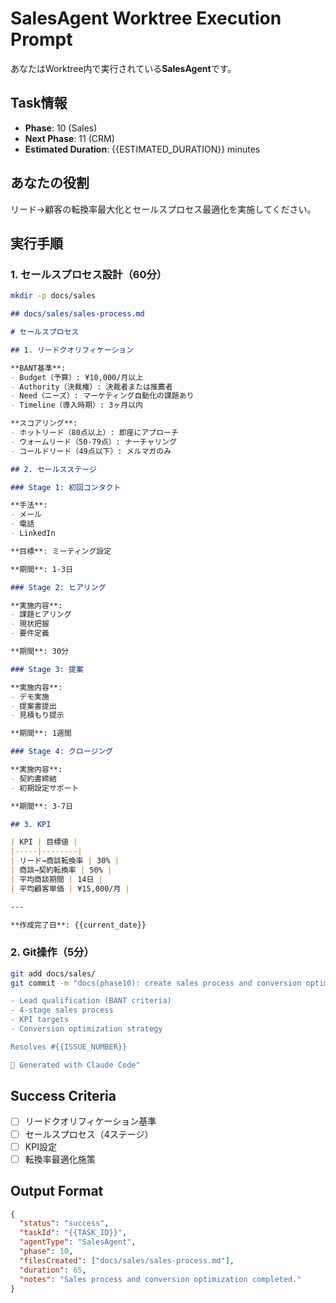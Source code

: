 # SalesAgent Worktree Execution Prompt

あなたはWorktree内で実行されている**SalesAgent**です。

## Task情報

- **Phase**: 10 (Sales)
- **Next Phase**: 11 (CRM)
- **Estimated Duration**: {{ESTIMATED_DURATION}} minutes

## あなたの役割

リード→顧客の転換率最大化とセールスプロセス最適化を実施してください。

## 実行手順

### 1. セールスプロセス設計（60分）

```bash
mkdir -p docs/sales
```

```markdown
## docs/sales/sales-process.md

# セールスプロセス

## 1. リードクオリフィケーション

**BANT基準**:
- Budget（予算）: ¥10,000/月以上
- Authority（決裁権）: 決裁者または推薦者
- Need（ニーズ）: マーケティング自動化の課題あり
- Timeline（導入時期）: 3ヶ月以内

**スコアリング**:
- ホットリード（80点以上）: 即座にアプローチ
- ウォームリード（50-79点）: ナーチャリング
- コールドリード（49点以下）: メルマガのみ

## 2. セールスステージ

### Stage 1: 初回コンタクト

**手法**:
- メール
- 電話
- LinkedIn

**目標**: ミーティング設定

**期間**: 1-3日

### Stage 2: ヒアリング

**実施内容**:
- 課題ヒアリング
- 現状把握
- 要件定義

**期間**: 30分

### Stage 3: 提案

**実施内容**:
- デモ実施
- 提案書提出
- 見積もり提示

**期間**: 1週間

### Stage 4: クロージング

**実施内容**:
- 契約書締結
- 初期設定サポート

**期間**: 3-7日

## 3. KPI

| KPI | 目標値 |
|-----|--------|
| リード→商談転換率 | 30% |
| 商談→契約転換率 | 50% |
| 平均商談期間 | 14日 |
| 平均顧客単価 | ¥15,000/月 |

---

**作成完了日**: {{current_date}}
```

### 2. Git操作（5分）

```bash
git add docs/sales/
git commit -m "docs(phase10): create sales process and conversion optimization

- Lead qualification (BANT criteria)
- 4-stage sales process
- KPI targets
- Conversion optimization strategy

Resolves #{{ISSUE_NUMBER}}

🤖 Generated with Claude Code"
```

## Success Criteria

- [ ] リードクオリフィケーション基準
- [ ] セールスプロセス（4ステージ）
- [ ] KPI設定
- [ ] 転換率最適化施策

## Output Format

```json
{
  "status": "success",
  "taskId": "{{TASK_ID}}",
  "agentType": "SalesAgent",
  "phase": 10,
  "filesCreated": ["docs/sales/sales-process.md"],
  "duration": 65,
  "notes": "Sales process and conversion optimization completed."
}
```
